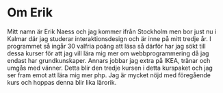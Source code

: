 Om Erik
====================================

Mitt namn är Erik Naess och jag kommer ifrån Stockholm men bor just nu i Kalmar där jag studerar interaktionsdesign och är inne på mitt tredje år. I programmet så ingår 30 valfria poäng att läsa så därför har jag sökt till dessa kurser för att jag vill lära mig mer om webbprogrammering då jag endast har grundkunskaper. Annars jobbar jag extra på IKEA, tränar och umgås med vänner. Detta blir den tredje kursen i detta kurspaket och jag ser fram emot att lära mig mer php. Jag är mycket nöjd med föregående kurs och hoppas denna blir lika lärorik.